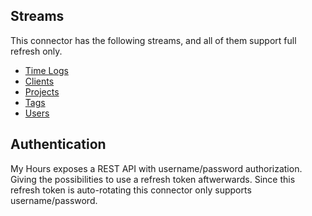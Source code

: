 ## Streams

This connector has the following streams, and all of them support full refresh only.

- [Time Logs](https://documenter.getpostman.com/view/8879268/TVmV4YYU#a023832e-c39d-4cff-a639-d673fb8846c1)
- [Clients](https://documenter.getpostman.com/view/8879268/TVmV4YYU#79916508-c2ba-4ed4-9d97-bbb769687c11)
- [Projects](https://documenter.getpostman.com/view/8879268/TVmV4YYU#64fa3d61-a785-4727-bd33-f549b987c7b2)
- [Tags](https://documenter.getpostman.com/view/8879268/TVmV4YYU#a7ef468e-120b-40de-ad52-79e9d485f688)
- [Users](https://documenter.getpostman.com/view/8879268/TVmV4YYU#da5fa9cc-f337-4888-bf18-21e68a07ee3d)

## Authentication

My Hours exposes a REST API with username/password authorization. Giving the possibilities to use a
refresh token aftwerwards. Since this refresh token is auto-rotating this connector only supports
username/password.
